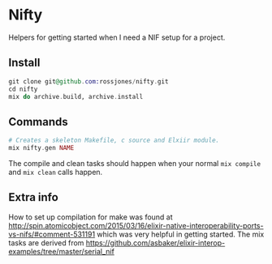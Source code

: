 Nifty
=====

Helpers for getting started when I need a NIF setup for a project.

## Install

```elixir
git clone git@github.com:rossjones/nifty.git
cd nifty
mix do archive.build, archive.install
```

## Commands

```elixir
# Creates a skeleton Makefile, c source and Elxiir module.
mix nifty.gen NAME
```

The compile and clean tasks should happen when your normal ```mix compile``` and ```mix clean``` calls happen.


## Extra info

How to set up compilation for make was found at <http://spin.atomicobject.com/2015/03/16/elixir-native-interoperability-ports-vs-nifs/#comment-531191>  which was very helpful in getting started. The mix tasks are derived from <https://github.com/asbaker/elixir-interop-examples/tree/master/serial_nif>